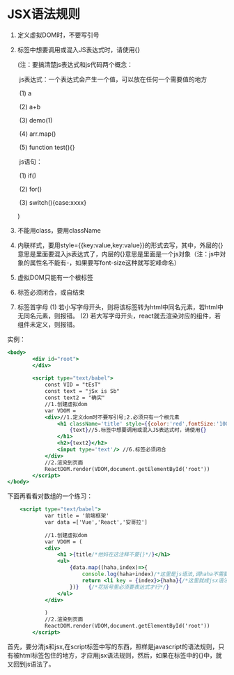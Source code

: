 # JSX语法规则

1. 定义虚拟DOM时，不要写引号

2. 标签中想要调用或混入JS表达式时，请使用{}

   (注：要搞清楚js表达式和js代码两个概念：

   ​	js表达式：一个表达式会产生一个值，可以放在任何一个需要值的地方

   ​		(1)  a

   ​		(2)  a+b

   ​		(3)  demo(1)

   ​		(4)  arr.map()

   ​		(5)  function test(){}

   ​	js语句：

   ​		(1)  if()

   ​		(2)  for()

   ​		(3)  switch(){case:xxxx}

   )

3. 不能用class，要用className

4. 内联样式，要用style={{key:value,key:value}}的形式去写，其中，外层的{}意思是里面要混入js表达式了，内层的{}意思是里面是一个js对象（注：js中对象的属性名不能有-，如果要写font-size这种就写驼峰命名）

5. 虚拟DOM只能有一个根标签

6. 标签必须闭合，或自结束

7. 标签首字母
   (1)  若小写字母开头，则将该标签转为html中同名元素，若html中无同名元素，则报错。
   (2)  若大写字母开头，react就去渲染对应的组件，若组件未定义，则报错。

实例：

```jsx
<body>
		<div id="root">	
		</div>
    
		<script type="text/babel">
			const VID = "tEsT"
			const text = "jSx is Sb"
			const text2 = "确实"
			//1.创建虚拟dom
			var VDOM =
			<div>//1.定义dom时不要写引号;2.必须只有一个根元素
				<h1 className='title' style={{color:'red',fontSize:'100px'}} id={VID.toLowerCase()}>//3.不能用class，要用className；4.内联样式，要用style={{key:value,key:value}}的形式去写
					{text}//5.标签中想要调用或混入JS表达式时，请使用{}
				</h1>
				<h2>{text2}</h2>
				<input type='text'/> //6.标签必须闭合
			</div>
			//2.渲染到页面
			ReactDOM.render(VDOM,document.getElementById('root'))
		</script>
</body>
```

下面再看看对数组的一个练习：

```jsx
	<script type="text/babel">
			var title = '前端框架'
			var data =['Vue','React','安哥拉']
			
			//1.创建虚拟dom
			var VDOM = (
			<div>
				<h1 >{title/*他妈在这注释不要{}*/}</h1>
				<ul>
					{data.map((haha,index)=>{
						console.log(haha+index)/*这里是js语法,调haha不需要{}*/
						return <li key = {index}>{haha}{/*这里就成jsx语法了*/}</li>/*虚拟DOM还非要个key,就tm离谱*/
					})}   {/*花括号里必须要表达式才行*/}
				</ul>
			</div>
				
			)
			//2.渲染到页面
			ReactDOM.render(VDOM,document.getElementById('root'))
		</script>
```

首先，要分清js和jsx,在script标签中写的东西，照样是javascript的语法规则，只有被html标签包住的地方，才应用jsx语法规则，然后，如果在标签中的{}中，就又回到js语法了。

